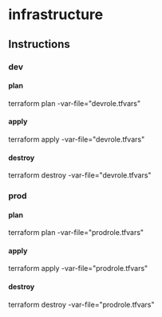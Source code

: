 # infrastructure

## Instructions

### dev

#### plan

terraform plan -var-file="devrole.tfvars"

#### apply

terraform apply -var-file="devrole.tfvars"

#### destroy

terraform destroy -var-file="devrole.tfvars"

### prod

#### plan

terraform plan -var-file="prodrole.tfvars"

#### apply

terraform apply -var-file="prodrole.tfvars"

#### destroy

terraform destroy -var-file="prodrole.tfvars"